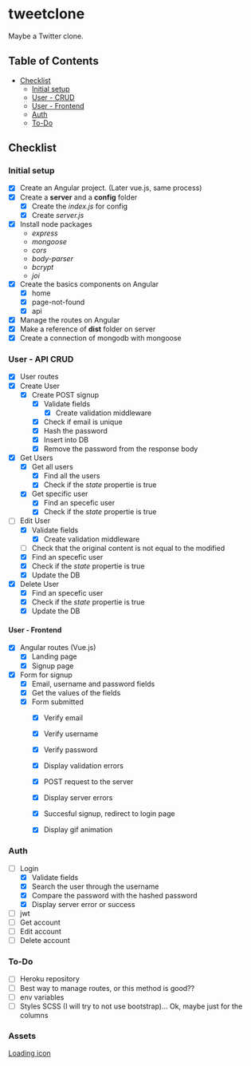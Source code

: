 # tweetclone

Maybe a Twitter clone.

## Table of Contents
* [Checklist](#cheklist)
  * [Initial setup](#initial-setup)
  * [User - CRUD](#user---crud)
  * [User - Frontend](#user---frontend)
  * [Auth](#auth)
  * [To-Do](#to-do)


## Checklist
### Initial setup
* [x] Create an Angular project. (Later vue.js, same process)
* [x] Create a **server** and a **config** folder
  * [x] Create the _index.js_ for config
  * [x] Create _server.js_
* [x] Install node packages
  * _express_
  * _mongoose_
  * _cors_
  * _body-parser_
  * _bcrypt_
  * _joi_
* [x] Create the basics components on Angular
  * [x] home
  * [x] page-not-found
  * [x] api
* [x] Manage the routes on Angular
* [x] Make a reference of **dist** folder on server
* [x] Create a connection of mongodb with mongoose

### User - API CRUD
* [x] User routes
* [x] Create User
  * [x] Create POST signup
    * [x] Validate fields
      * [x] Create validation middleware
    * [x] Check if email is unique
    * [x] Hash the password
    * [x] Insert into DB
    * [x] Remove the password from the response body
* [x] Get Users
  * [x] Get all users
    * [x] Find all the users
    * [x] Check if the _state_ propertie is true
  * [x] Get specific user
    * [x] Find an specefic user
    * [x] Check if the _state_ propertie is true
* [ ] Edit User
  * [x] Validate fields
    * [x] Create validation middleware
  * [ ] Check that the original content is not equal to the modified
  * [x] Find an specefic user
  * [x] Check if the _state_ propertie is true
  * [x] Update the DB
* [x] Delete User
  * [x] Find an specefic user
  * [x] Check if the _state_ propertie is true
  * [x] Update the DB

#### User - Frontend
* [x] Angular routes (Vue.js)
  * [x] Landing page
  * [x] Signup page
* [x] Form for signup
  * [x] Email, username and password fields
  * [x] Get the values of the fields
  * [x] Form submitted
    * [x] Verify email
    * [x] Verify username
    * [x] Verify password
    * [x] Display validation errors
    * [x] POST request to the server
    * [x] Display server errors
    * [x] Succesful signup, redirect to login page
    * [x] Display gif animation


### Auth
* [ ] Login
  * [x] Validate fields
  * [x] Search the user through the username
  * [x] Compare the password with the hashed password
  * [x] Display server error or success
* [ ] jwt
* [ ] Get account
* [ ] Edit account
* [ ] Delete account

### To-Do
* [ ] Heroku repository
* [ ] Best way to manage routes, or this method is good??
* [ ] env variables
* [ ] Styles SCSS (I will try to not use bootstrap)... Ok, maybe just for the columns

### Assets
[Loading icon](https://loading.io/spinner/custom/185751)